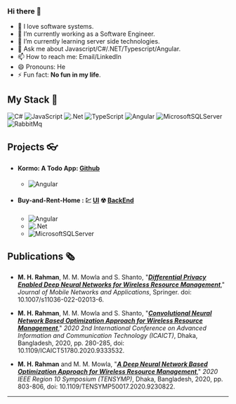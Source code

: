 ### Hi there 👋

<!--
**habiburrahman-mu/habiburrahman-mu** is a ✨ _special_ ✨ repository because its `README.md` (this file) appears on your GitHub profile. 
-->

<!-- Here are some ideas to get you started: -->

- 🏁 I love software systems.
- 🔭 I’m currently working as a Software Engineer.
- 🌱 I’m currently learning server side technologies.
- 💬 Ask me about Javascript/C#/.NET/Typescript/Angular.
- 📫 How to reach me: Email/LinkedIn
- 😄 Pronouns: He
- ⚡ Fun fact: **No fun in my life**.


## My Stack 🎯

![C#](https://img.shields.io/badge/c%23-%23239120.svg?style=for-the-badge&logo=c-sharp&logoColor=white)
![JavaScript](https://img.shields.io/badge/javascript-%23323330.svg?style=for-the-badge&logo=javascript&logoColor=%23F7DF1E)
![.Net](https://img.shields.io/badge/.NET-5C2D91?style=for-the-badge&logo=.net&logoColor=white)
![TypeScript](https://img.shields.io/badge/typescript-%23007ACC.svg?style=for-the-badge&logo=typescript&logoColor=white)
![Angular](https://img.shields.io/badge/angular-%23DD0031.svg?style=for-the-badge&logo=angular&logoColor=white)
![MicrosoftSQLServer](https://img.shields.io/badge/Microsoft%20SQL%20Sever-CC2927?style=for-the-badge&logo=microsoft%20sql%20server&logoColor=white)
![RabbitMq](https://img.shields.io/badge/Rabbitmq-FF6600?style=for-the-badge&logo=rabbitmq&logoColor=white)

## Projects 👓
- #### Kormo: A Todo App: [Github](https://github.com/habiburrahman-mu/kormo-angular)
  - ![Angular](https://img.shields.io/badge/angular-%23DD0031.svg?style=for-the-badge&logo=angular&logoColor=white)
- #### Buy-and-Rent-Home : 💹 [UI](https://github.com/habiburrahman-mu/Buy-and-Rent-Home-UI) ☢ [BackEnd](https://github.com/habiburrahman-mu/Buy-and-Rent-Home-WebAPI)
  - ![Angular](https://img.shields.io/badge/angular-%23DD0031.svg?style=for-the-badge&logo=angular&logoColor=white)
  - ![.Net](https://img.shields.io/badge/.NET-5C2D91?style=for-the-badge&logo=.net&logoColor=white)
  - ![MicrosoftSQLServer](https://img.shields.io/badge/Microsoft%20SQL%20Sever-CC2927?style=for-the-badge&logo=microsoft%20sql%20server&logoColor=white)

## Publications 🗞
- **M. H. Rahman**, M. M. Mowla and S. Shanto, "***[Differential Privacy Enabled Deep Neural Networks for Wireless Resource Management](https://doi.org/10.1007/s11036-022-02013-6)***," *Journal of Mobile Networks and Applications*, Springer. doi: 10.1007/s11036-022-02013-6.

- **M. H. Rahman**, M. M. Mowla and S. Shanto, "***[Convolutional Neural Network Based Optimization Approach for Wireless Resource Management](https://ieeexplore.ieee.org/document/9333532)***," *2020 2nd International Conference on Advanced Information and Communication Technology (ICAICT)*, Dhaka, Bangladesh, 2020, pp. 280-285, doi: 10.1109/ICAICT51780.2020.9333532.

- **M. H. Rahman** and M. M. Mowla, "***[A Deep Neural Network Based Optimization Approach for Wireless Resource Management](https://ieeexplore.ieee.org/document/9230822)***," *2020 IEEE Region 10 Symposium (TENSYMP)*, Dhaka, Bangladesh, 2020, pp. 803-806, doi: 10.1109/TENSYMP50017.2020.9230822.
_ _ _
